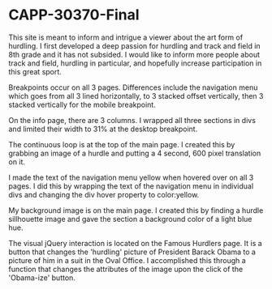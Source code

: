 CAPP-30370-Final
================
This site is meant to inform and intrigue a viewer about the art form of hurdling. I first developed a deep passion for hurdling and track and field in 8th grade and it has not subsided. I would like to inform more people about track and field, hurdling in particular, and hopefully increase participation in this great sport.

Breakpoints occur on all 3 pages. Differences include the navigation menu which goes from all 3 lined horizontally, to 3 stacked offset vertically, then 3 stacked vertically for the mobile breakpoint.

On the info page, there are 3 columns. I wrapped all three sections in divs and limited their width to 31% at the desktop breakpoint.

The continuous loop is at the top of the main page. I created this by grabbing an image of a hurdle and putting a 4 second, 600 pixel translation on it.

I made the text of the navigation menu yellow when hovered over on all 3 pages. I did this by wrapping the text of the navigation menu in individual divs and changing the div hover property to color:yellow.

My background image is on the main page. I created this by finding a hurdle sillhouette image and gave the section a background color of a light blue hue.

The visual jQuery interaction is located on the Famous Hurdlers page. It is a button that changes the 'hurdling' picture of President Barack Obama to a picture of him in a suit in the Oval Office. I accomplished this through a function that changes the attributes of the image upon the click of the 'Obama-ize' button.
